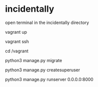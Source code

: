 # incidentally

open terminal in the incidentally directory

vagrant up

vagrant ssh

cd /vagrant

python3 manage.py migrate

python3 manage.py createsuperuser

python3 manage.py runserver 0.0.0.0:8000
